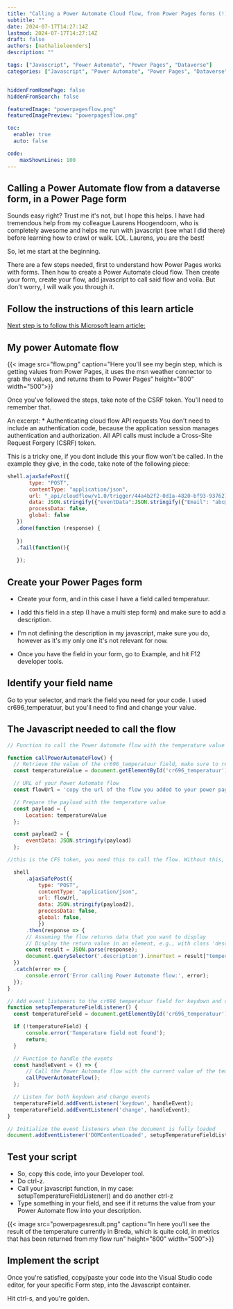 ```yaml
---
title: "Calling a Power Automate Cloud flow, from Power Pages forms (!) using Javascript"
subtitle: ""
date: 2024-07-17T14:27:14Z
lastmod: 2024-07-17T14:27:14Z
draft: false
authors: [nathalieleenders]
description: ""

tags: ["Javascript", "Power Automate", "Power Pages", "Dataverse"]
categories: ["Javascript", "Power Automate", "Power Pages", "Dataverse"]


hiddenFromHomePage: false
hiddenFromSearch: false

featuredImage: "powerpagesflow.png"
featuredImagePreview: "powerpagesflow.png"

toc:
  enable: true
  auto: false

code:
    maxShownLines: 100
---
```


## Calling a Power Automate flow from a dataverse form, in a Power Page form

Sounds easy right? Trust me it's not, but I hope this helps. I have had tremendous help from my colleague Laurens Hoogendoorn, who is completely awesome and helps me run with javascript (see what I did there) before learning how to crawl or walk. LOL. Laurens, you are the best!

So, let me start at the beginning.

There are a few steps needed, first to understand how Power Pages works with forms. Then how to create a Power Automate cloud flow. Then create your form, create your flow, add javascript to call said flow and voila. But don't worry, I will walk you through it.

## Follow the instructions of this learn article

[Next step is to follow this Microsoft learn article:](https://learn.microsoft.com/en-us/power-pages/configure/power-automate-how-to/?wt.mc_id=DX-MVP-5005318)

## My power Automate flow

{{< image src="flow.png" caption="Here you'll see my begin step, which is getting values from Power Pages, it uses the msn weather connector to grab the values, and returns them to Power Pages" height="800" width="500">}}


Once you've followed the steps, take note of the CSRF token. You'll need to remember that.

An excerpt: * Authenticating cloud flow API requests
You don't need to include an authentication code, because the application session manages authentication and authorization. All API calls must include a Cross-Site Request Forgery (CSRF) token.

This is a tricky one, if you dont include this your flow won't be called. In the example they give, in the code, take note of the following piece:

 ```Javascript
shell.ajaxSafePost({
        type: "POST",
        contentType: "application/json",
        url: "_api/cloudflow/v1.0/trigger/44a4b2f2-0d1a-4820-bf93-9376278d49c4",
        data: JSON.stringify({"eventData":JSON.stringify({"Email": "abc@contoso.com", "File":{"name":"Report.pdf", "contentBytes":"base 64 encoded string"} })}),
        processData: false,
        global: false
    })
    .done(function (response) {
    
    })
    .fail(function(){
    
    });
 ```

## Create your Power Pages form

* Create your form, and in this case I have a field called temperatuur.
* I add this field in a step (I have a multi step form) and make sure to add a description.

* I'm not defining the description in my javascript, make sure you do, however as it's my only one it's not relevant for now.

* Once you have the field in your form, go to Example, and hit F12 developer tools.

## Identify your field name

Go to your selector, and mark the field you need for your code. I used cr696_temperatuur, but you'll need to find and change your value.

## The Javascript needed to call the flow

  ```Javascript
 // Function to call the Power Automate flow with the temperature value

function callPowerAutomateFlow() {
    // Retrieve the value of the cr696_temperatuur field, make sure to replace with your field name!
    const temperatureValue = document.getElementById('cr696_temperatuur').value;

    // URL of your Power Automate flow
    const flowUrl = 'copy the url of the flow you added to your power pages';

    // Prepare the payload with the temperature value
    const payload = {
        Location: temperatureValue
    };

    const payload2 = {
        eventData: JSON.stringify(payload)
    };

//this is the CFS token, you need this to call the flow. Without this, it wont work!

    shell
        .ajaxSafePost({
            type: "POST",
            contentType: "application/json",
            url: flowUrl,
            data: JSON.stringify(payload2),
            processData: false,
            global: false,
            })
        .then(response => {
        // Assuming the flow returns data that you want to display
        // Display the return value in an element, e.g., with class 'description'
        const result = JSON.parse(response);
        document.querySelector('.description').innerText = result["temperature"];
    })
    .catch(error => {
        console.error('Error calling Power Automate flow:', error);
    });
}

// Add event listeners to the cr696_temperatuur field for keydown and change events
function setupTemperatureFieldListener() {
    const temperatureField = document.getElementById('cr696_temperatuur');

    if (!temperatureField) {
        console.error('Temperature field not found');
        return;
    }

    // Function to handle the events
    const handleEvent = () => {
        // Call the Power Automate flow with the current value of the temperature field
        callPowerAutomateFlow();
    };

    // Listen for both keydown and change events
    temperatureField.addEventListener('keydown', handleEvent);
    temperatureField.addEventListener('change', handleEvent);
}

// Initialize the event listeners when the document is fully loaded
document.addEventListener('DOMContentLoaded', setupTemperatureFieldListener);

  ```

  ## Test your script

  * So, copy this code, into your Developer tool. 
  * Do ctrl-z.
  * Call your javascript function, in my case: setupTemperatureFieldListener() and do another ctrl-z
  * Type something in your field, and see if it returns the value from your Power Automate flow into your description.

  {{< image src="powerpagesresult.png" caption="In here you'll see the result of the temperature currently in Breda, which is quite cold, in metrics that has been returned from my flow run" height="800" width="500">}}


  ## Implement the script

  Once you're satisfied, copy/paste your code into the Visual Studio code editor, for your specific Form step, into the Javascript container.

  Hit ctrl-s, and you're golden.

